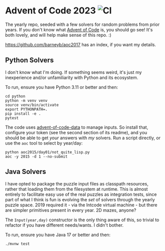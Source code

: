 # Advent of Code 2023 ![CI](https://github.com/barneyb/aoc-2023/actions/workflows/ci.yml/badge.svg)

The yearly repo, seeded with a few solvers for random problems from prior years.
If you don't know what [Advent of Code](https://adventofcode.com) is, you should
go see! It's both lovely, and will help make sense of this repo. :)

https://github.com/barneyb/aoc2017 has an index, if you want my details.

## Python Solvers

I don't know what I'm doing. If something seems weird, it's just my inexperience
and/or unfamiliarity with Python and its ecosystem.

To run, ensure you have Python 3.11 or better and then:

```
cd python
python -m venv venv
source venv/bin/activate
export PYTHONPATH=.
pip install -e .
pytest
```

The code uses [advent-of-code-data](https://github.com/wimglenn/advent-of-code-data)
to manage inputs. So install that, configure your token (see the second section
of its readme), and you should be able to get _your_ answers with _my_ solvers.
Run a script directly, or use the `aoc` tool to select by year/day:

```
python aoc2015/day01/not_quite_lisp.py
aoc -y 2015 -d 1 --no-submit
```

## Java Solvers

I have opted to package the puzzle input files as classpath resources, rather
that loading them from the filesystem at runtime. This is almost entirely to
facilitate easy use of the real puzzles as integration tests, since part of what
I think is fun is evolving the _set_ of solvers through the yearly puzzle space.
2019 required it - via the Intcode virtual machine - but there are simpler
primitives present in every year. 2D mazes, anyone?

The `Input(year,day)` constructor is the only thing aware of this, so trivial to
refactor if you have different needs/wants. I didn't bother.

To run, ensure you have Java 17 or better and then:

```
./mvnw test
```
